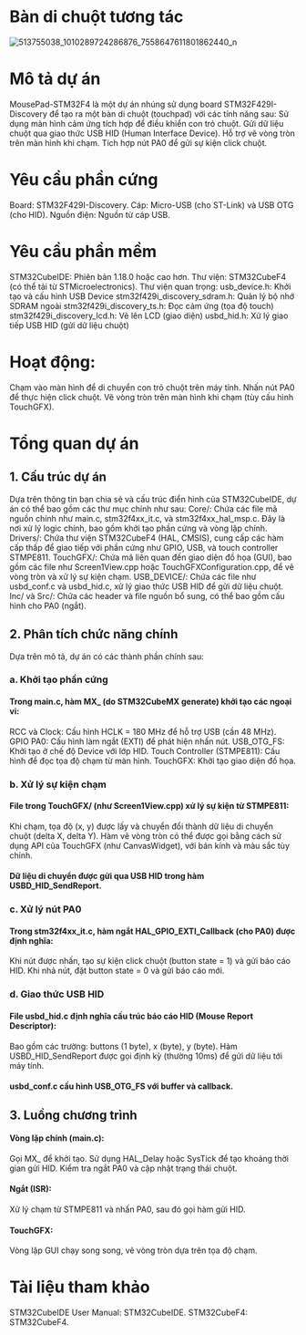 # Bàn di chuột tương tác
![513755038_1010289724286876_7558647611801862440_n](https://github.com/user-attachments/assets/f32116e3-b7fc-4edf-87b2-33734de13e75)

# Mô tả dự án
MousePad-STM32F4 là một dự án nhúng sử dụng board STM32F429I-Discovery để tạo ra một bàn di chuột (touchpad) với các tính năng sau:
Sử dụng màn hình cảm ứng tích hợp để điều khiển con trỏ chuột.
Gửi dữ liệu chuột qua giao thức USB HID (Human Interface Device).
Hỗ trợ vẽ vòng tròn trên màn hình khi chạm.
Tích hợp nút PA0 để gửi sự kiện click chuột.

# Yêu cầu phần cứng
Board: STM32F429I-Discovery.
Cáp: Micro-USB (cho ST-Link) và USB OTG (cho HID).
Nguồn điện: Nguồn từ cáp USB.

# Yêu cầu phần mềm
STM32CubeIDE: Phiên bản 1.18.0 hoặc cao hơn.
Thư viện: STM32CubeF4 (có thể tải từ STMicroelectronics).
Thư viện quan trọng: 
  usb_device.h:	Khởi tạo và cấu hình USB Device
  stm32f429i_discovery_sdram.h:	Quản lý bộ nhớ SDRAM ngoài
  stm32f429i_discovery_ts.h:	Đọc cảm ứng (tọa độ touch)
  stm32f429i_discovery_lcd.h:	Vẽ lên LCD (giao diện)
  usbd_hid.h: Xử lý giao tiếp USB HID (gửi dữ liệu chuột)

# Hoạt động:
Chạm vào màn hình để di chuyển con trỏ chuột trên máy tính.
Nhấn nút PA0 để thực hiện click chuột.
Vẽ vòng tròn trên màn hình khi chạm (tùy cấu hình TouchGFX).

# Tổng quan dự án 
## 1. Cấu trúc dự án
Dựa trên thông tin bạn chia sẻ và cấu trúc điển hình của STM32CubeIDE, dự án có thể bao gồm các thư mục chính như sau:
Core/: Chứa các file mã nguồn chính như main.c, stm32f4xx_it.c, và stm32f4xx_hal_msp.c. Đây là nơi xử lý logic chính, bao gồm khởi tạo phần cứng và vòng lặp chính.
Drivers/: Chứa thư viện STM32CubeF4 (HAL, CMSIS), cung cấp các hàm cấp thấp để giao tiếp với phần cứng như GPIO, USB, và touch controller STMPE811.
TouchGFX/: Chứa mã liên quan đến giao diện đồ họa (GUI), bao gồm các file như Screen1View.cpp hoặc TouchGFXConfiguration.cpp, để vẽ vòng tròn và xử lý sự kiện chạm.
USB_DEVICE/: Chứa các file như usbd_conf.c và usbd_hid.c, xử lý giao thức USB HID để gửi dữ liệu chuột.
Inc/ và Src/: Chứa các header và file nguồn bổ sung, có thể bao gồm cấu hình cho PA0 (ngắt).
## 2. Phân tích chức năng chính
Dựa trên mô tả, dự án có các thành phần chính sau:
### a. Khởi tạo phần cứng
#### Trong main.c, hàm MX_ (do STM32CubeMX generate) khởi tạo các ngoại vi:
RCC và Clock: Cấu hình HCLK = 180 MHz để hỗ trợ USB (cần 48 MHz).
GPIO PA0: Cấu hình làm ngắt (EXTI) để phát hiện nhấn nút.
USB_OTG_FS: Khởi tạo ở chế độ Device với lớp HID.
Touch Controller (STMPE811): Cấu hình để đọc tọa độ chạm từ màn hình.
TouchGFX: Khởi tạo giao diện đồ họa.
### b. Xử lý sự kiện chạm
#### File trong TouchGFX/ (như Screen1View.cpp) xử lý sự kiện từ STMPE811:
Khi chạm, tọa độ (x, y) được lấy và chuyển đổi thành dữ liệu di chuyển chuột (delta X, delta Y).
Hàm vẽ vòng tròn có thể được gọi bằng cách sử dụng API của TouchGFX (như CanvasWidget), với bán kính và màu sắc tùy chỉnh.
#### Dữ liệu di chuyển được gửi qua USB HID trong hàm USBD_HID_SendReport.
### c. Xử lý nút PA0
#### Trong stm32f4xx_it.c, hàm ngắt HAL_GPIO_EXTI_Callback (cho PA0) được định nghĩa:
Khi nút được nhấn, tạo sự kiện click chuột (button state = 1) và gửi báo cáo HID.
Khi nhả nút, đặt button state = 0 và gửi báo cáo mới.
### d. Giao thức USB HID
#### File usbd_hid.c định nghĩa cấu trúc báo cáo HID (Mouse Report Descriptor):
Bao gồm các trường: buttons (1 byte), x (byte), y (byte).
Hàm USBD_HID_SendReport được gọi định kỳ (thường 10ms) để gửi dữ liệu tới máy tính.
#### usbd_conf.c cấu hình USB_OTG_FS với buffer và callback.
## 3. Luồng chương trình
#### Vòng lặp chính (main.c):
Gọi MX_ để khởi tạo.
Sử dụng HAL_Delay hoặc SysTick để tạo khoảng thời gian gửi HID.
Kiểm tra ngắt PA0 và cập nhật trạng thái chuột.
#### Ngắt (ISR):
Xử lý chạm từ STMPE811 và nhấn PA0, sau đó gọi hàm gửi HID.
#### TouchGFX:
Vòng lặp GUI chạy song song, vẽ vòng tròn dựa trên tọa độ chạm.

# Tài liệu tham khảo
STM32CubeIDE User Manual: STM32CubeIDE.
STM32CubeF4: STM32CubeF4.



